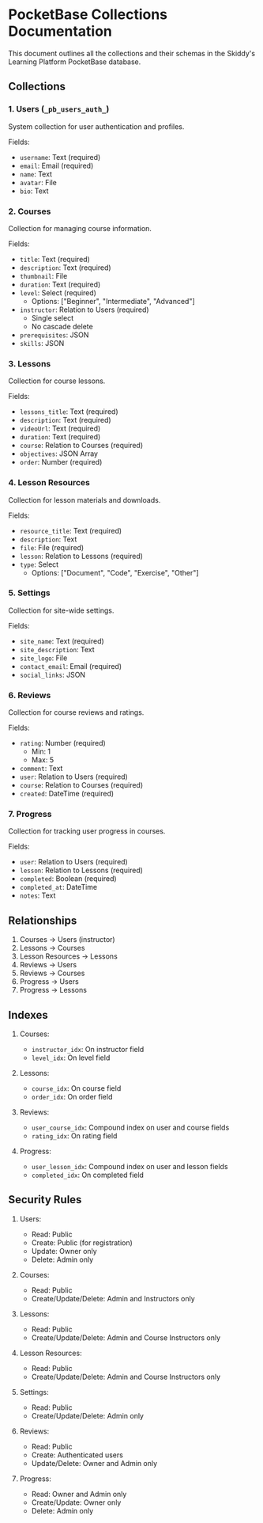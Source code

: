 # PocketBase Collections Documentation

This document outlines all the collections and their schemas in the Skiddy's Learning Platform PocketBase database.

## Collections

### 1. Users (`_pb_users_auth_`)
System collection for user authentication and profiles.

Fields:
- `username`: Text (required)
- `email`: Email (required)
- `name`: Text
- `avatar`: File
- `bio`: Text

### 2. Courses
Collection for managing course information.

Fields:
- `title`: Text (required)
- `description`: Text (required)
- `thumbnail`: File
- `duration`: Text (required)
- `level`: Select (required)
  - Options: ["Beginner", "Intermediate", "Advanced"]
- `instructor`: Relation to Users (required)
  - Single select
  - No cascade delete
- `prerequisites`: JSON
- `skills`: JSON

### 3. Lessons
Collection for course lessons.

Fields:
- `lessons_title`: Text (required)
- `description`: Text (required)
- `videoUrl`: Text (required)
- `duration`: Text (required)
- `course`: Relation to Courses (required)
- `objectives`: JSON Array
- `order`: Number (required)

### 4. Lesson Resources
Collection for lesson materials and downloads.

Fields:
- `resource_title`: Text (required)
- `description`: Text
- `file`: File (required)
- `lesson`: Relation to Lessons (required)
- `type`: Select
  - Options: ["Document", "Code", "Exercise", "Other"]

### 5. Settings
Collection for site-wide settings.

Fields:
- `site_name`: Text (required)
- `site_description`: Text
- `site_logo`: File
- `contact_email`: Email (required)
- `social_links`: JSON

### 6. Reviews
Collection for course reviews and ratings.

Fields:
- `rating`: Number (required)
  - Min: 1
  - Max: 5
- `comment`: Text
- `user`: Relation to Users (required)
- `course`: Relation to Courses (required)
- `created`: DateTime (required)

### 7. Progress
Collection for tracking user progress in courses.

Fields:
- `user`: Relation to Users (required)
- `lesson`: Relation to Lessons (required)
- `completed`: Boolean (required)
- `completed_at`: DateTime
- `notes`: Text

## Relationships

1. Courses → Users (instructor)
2. Lessons → Courses
3. Lesson Resources → Lessons
4. Reviews → Users
5. Reviews → Courses
6. Progress → Users
7. Progress → Lessons

## Indexes

1. Courses:
   - `instructor_idx`: On instructor field
   - `level_idx`: On level field

2. Lessons:
   - `course_idx`: On course field
   - `order_idx`: On order field

3. Reviews:
   - `user_course_idx`: Compound index on user and course fields
   - `rating_idx`: On rating field

4. Progress:
   - `user_lesson_idx`: Compound index on user and lesson fields
   - `completed_idx`: On completed field

## Security Rules

1. Users:
   - Read: Public
   - Create: Public (for registration)
   - Update: Owner only
   - Delete: Admin only

2. Courses:
   - Read: Public
   - Create/Update/Delete: Admin and Instructors only

3. Lessons:
   - Read: Public
   - Create/Update/Delete: Admin and Course Instructors only

4. Lesson Resources:
   - Read: Public
   - Create/Update/Delete: Admin and Course Instructors only

5. Settings:
   - Read: Public
   - Create/Update/Delete: Admin only

6. Reviews:
   - Read: Public
   - Create: Authenticated users
   - Update/Delete: Owner and Admin only

7. Progress:
   - Read: Owner and Admin only
   - Create/Update: Owner only
   - Delete: Admin only
